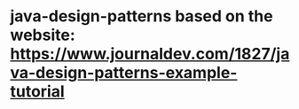 # java-design-patterns based on the website: https://www.journaldev.com/1827/java-design-patterns-example-tutorial

